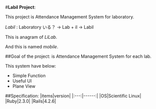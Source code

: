 #**Labil Project**:


This project is Attendance Management System for laboratory.

*Labil* : Laboratory いる？ -> Lab + il -> Labil

This is anagram of *LiLab*.

And this is named *mobile*.

##Goal of the project:
is Attendance Management System for each lab.

This system have below:
* Simple Function
* Useful UI
* Plane View


##Specification:
|items|version|
|:---:|------:|
|OS|Scientific Linux|
|Ruby|2.3.0|
|Rails|4.2.6|
